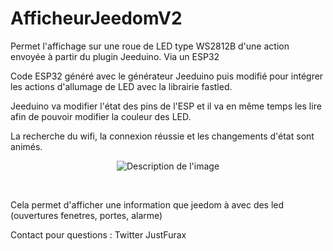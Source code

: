# AfficheurJeedomV2
Permet l'affichage sur une roue de LED type WS2812B d'une action envoyée à partir du plugin Jeeduino. Via un ESP32

Code ESP32 généré avec le générateur Jeeduino puis modifié pour intégrer les actions d'allumage de LED avec la librairie fastled.<br/>

Jeeduino va modifier l'état des pins de l'ESP et il va en même temps les lire afin de pouvoir modifier la couleur des LED.<br/>

La recherche du wifi, la connexion réussie et les changements d'état sont animés.<br/>

<p align="center">
  <img src="https://github.com/JustFurax/AfficheurJeedomV2/assets/32780530/e0cf8b11-34b0-42c5-a385-8972c924f752" alt="Description de l'image">
</p>
<br/>

Cela permet d'afficher une information que jeedom à avec des led (ouvertures fenetres, portes, alarme)<br/>

Contact pour questions : Twitter JustFurax
